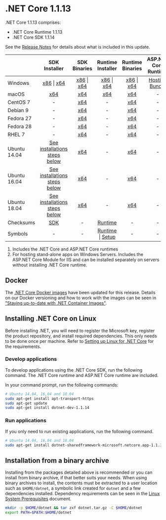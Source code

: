 # .NET Core 1.1.13

.NET Core 1.1.13 comprises:

* .NET Core Runtime 1.1.13
* .NET Core SDK 1.1.14

See the [Release Notes](1.1.13.md) for details about what is included in this update.

|           | SDK Installer                                   | SDK Binaries                            | Runtime Installer                                        | Runtime Binaries                                 | ASP.NET Core Runtime           |
| --------- | :------------------------------------------:     | :----------------------:                 | :---------------------------:                            | :-------------------------:                      | :-----------------:            |
| Windows   | [x86][dotnet-dev-win-x86.exe] \| [x64][dotnet-dev-win-x64.exe] | [x86][dotnet-dev-win-x86.zip] \| [x64][dotnet-dev-win-x64.zip] | [x86][dotnet-win-x86.exe] \| [x64][dotnet-win-x64.exe] | [x86][dotnet-win-x86.zip] \| [x64][dotnet-win-x64.zip] | [Hosting Bundle][DotNetCore-WindowsHosting.exe] |
| macOS     | [x64][dotnet-dev-osx-x64.pkg]  | [x64][dotnet-dev-osx-x64.tar.gz]     | [x64][dotnet-osx-x64.pkg] | [x64][dotnet-osx-x64.tar.gz] | - |
| CentOS 7  | - | [x64][dotnet-dev-centos-x64.tar.gz] | - | [x64][dotnet-centos-x64.tar.gz]  | - |
| Debian 9  | - | [x64][dotnet-dev-debian.9-x64.tar.gz] | - | [x64][dotnet-debian.9-x64.tar.gz]  | - |
| Fedora 27   | -                                                | [x64][dotnet-dev-fedora.27-x64.tar.gz] | -                                                        | [x64][dotnet-fedora.27-x64.tar.gz] | - |
| Fedora 28   | -                                                | [x64][dotnet-dev-fedora.28-x64.tar.gz] | -                                                        | [x64][dotnet-fedora.28-x64.tar.gz] | - |
| RHEL 7    | -                                                | [x64][dotnet-dev-rhel-x64.tar.gz]                    | -                                                        | [x64][dotnet-rhel-x64.tar.gz] | - |
| Ubuntu 14.04 | [See installations steps below](#installing-net-core-on-linux)   | [x64][dotnet-dev-ubuntu-x64.tar.gz]       | - | [x64][dotnet-ubuntu-x64.tar.gz] | - |
| Ubuntu 16.04 | [See installations steps below](#installing-net-core-on-linux)   | [x64][dotnet-dev-ubuntu.16.04-x64.tar.gz] | - | [x64][dotnet-ubuntu.16.04-x64.tar.gz] | - |
| Ubuntu 18.04 | [See installations steps below](#installing-net-core-on-linux)   | [x64][dotnet-dev-ubuntu.18.04-x64.tar.gz] | - | [x64][dotnet-ubuntu.18.04-x64.tar.gz] | - |
| Checksums | [SDK][checksums-sdk]                             | -                                        | [Runtime][checksums-runtime]                             | - | - |
| Symbols   | -                                                | -                                        | [Runtime][coreclr-symbols.zip] \| [Setup][core-setup-symbols.zip] | - | - |

1. Includes the .NET Core and ASP.NET Core runtimes
2. For hosting stand-alone apps on Windows Servers. Includes the ASP.NET Core Module for IIS and can be installed separately on servers without installing .NET Core runtime.

## Docker

The [.NET Core Docker images](https://hub.docker.com/r/microsoft/dotnet/) have been updated for this release. Details on our Docker versioning and how to work with the images can be seen in ["Staying up-to-date with .NET Container Images"](https://devblogs.microsoft.com/dotnet/staying-up-to-date-with-net-container-images/).

## Installing .NET Core on Linux

Before installing .NET, you will need to register the Microsoft key, register the product repository, and install required dependencies. This only needs to be done once per machine. Refer to [Setting up Linux for .NET Core][linux-setup] for the requirements.

### Develop applications

To develop applications using the .NET Core SDK, run the following command. The .NET Core runtime and ASP.NET Core runtime are included.

In your command prompt, run the following commands:

```bash
# Ubuntu 14.04, 16,04 and 18.04
sudo apt-get install apt-transport-https
sudo apt-get update
sudo apt-get install dotnet-dev-1.1.14
```

### Run applications

If you only need to run existing applications, run the following command.

```bash
# Ubuntu 14.04, 16,04 and 18.04
sudo apt-get install dotnet-sharedframework-microsoft.netcore.app-1.1.13
```

## Installation from a binary archive

Installing from the packages detailed above is recommended or you can install from binary archive, if that better suits your needs. When using binary archives to install, the contents must be extracted to a user location such as `$HOME/dotnet`, a symbolic link created for `dotnet` and a few dependencies installed.
Dependency requirements can be seen in the [Linux System Prerequisites](https://github.com/dotnet/core/blob/main/Documentation/linux.md) document.

```bash
mkdir -p $HOME/dotnet && tar zxf dotnet.tar.gz -C $HOME/dotnet
export PATH=$PATH:$HOME/dotnet
```

[dotnet-centos-x64.tar.gz]: https://download.visualstudio.microsoft.com/download/pr/19659750-f708-4f35-99e8-f37e83755f95/971d83ccd6f1bb96b7da341bb4e1e2e4/dotnet-centos-x64.1.1.13.tar.gz
[dotnet-debian.9-x64.tar.gz]: https://download.visualstudio.microsoft.com/download/pr/70099599-b7e6-425f-a00c-005590a3a880/2bf8884be051ec30b6225116887d3d8e/dotnet-debian.9-x64.1.1.13.tar.gz
[dotnet-fedora.27-x64.tar.gz]: https://download.visualstudio.microsoft.com/download/pr/c48c9f51-4b5a-4a4a-bddd-c7a2549d8e2b/da693d3e832c0ef57018f3410adabaf2/dotnet-fedora.27-x64.1.1.13.tar.gz
[dotnet-fedora.28-x64.tar.gz]: https://download.visualstudio.microsoft.com/download/pr/6345bc4b-d87a-4ffc-9749-1ef07808f76f/1fbdbd841d3a2d037a16a98a7c3351c1/dotnet-fedora.28-x64.1.1.13.tar.gz
[dotnet-osx-x64.pkg]: https://download.visualstudio.microsoft.com/download/pr/92a60e11-3b6d-4f9a-8376-7b6fab54a012/34ce04e256f2ae841ccd1f8b326b28bc/dotnet-osx-x64.1.1.13.pkg
[dotnet-osx-x64.tar.gz]: https://download.visualstudio.microsoft.com/download/pr/257e0bd3-1086-423e-a187-8f7af6c65c78/8671c374a6c15c3612000fd6f0e42d7d/dotnet-osx-x64.1.1.13.tar.gz
[dotnet-rhel-x64.tar.gz]: https://download.visualstudio.microsoft.com/download/pr/fc6ca7db-0ce1-4ce7-a1bf-66bf8a146b74/9db69bb5c92ded72ab2addac9c349aee/dotnet-rhel-x64.1.1.13.tar.gz
[dotnet-ubuntu-x64.tar.gz]: https://download.visualstudio.microsoft.com/download/pr/ffe26268-2873-4aef-abf7-839e7d2f91c3/4c912f5be5ca440f707c747eb09c5c22/dotnet-ubuntu-x64.1.1.13.tar.gz
[dotnet-ubuntu.16.04-x64.tar.gz]: https://download.visualstudio.microsoft.com/download/pr/14b65ed5-f508-49c4-b429-1b22085895cf/a6820dabd3a0303135fe11217405bfd1/dotnet-ubuntu.16.04-x64.1.1.13.tar.gz
[dotnet-ubuntu.18.04-x64.tar.gz]: https://download.visualstudio.microsoft.com/download/pr/d3bbce9c-a15e-4224-a271-064546459e53/694a1c880d7140c80215acb5dceab3db/dotnet-ubuntu.18.04-x64.1.1.13.tar.gz
[dotnet-win-x64.exe]: https://download.visualstudio.microsoft.com/download/pr/affdbed0-b12e-4a90-8f77-da5ffae1339d/41abcb0dd99d5ae1024da35025799ca2/dotnet-win-x64.1.1.13.exe
[dotnet-win-x64.zip]: https://download.visualstudio.microsoft.com/download/pr/1fc10265-86fb-467c-a46c-15ed3587271b/b68e14a46ae8d329ea703e1119af4926/dotnet-win-x64.1.1.13.zip
[dotnet-win-x86.exe]: https://download.visualstudio.microsoft.com/download/pr/7ac71f41-85ed-4fa7-8f19-bf9fa8b18a17/1608d6b4a416c262877da67426300d05/dotnet-win-x86.1.1.13.exe
[dotnet-win-x86.zip]: https://download.visualstudio.microsoft.com/download/pr/d7218148-04e6-4b75-92b1-5be0f1ed0e2f/39032c7ac1d45f7b531c83d491507bbf/dotnet-win-x86.1.1.13.zip
[DotNetCore-WindowsHosting.exe]: https://download.visualstudio.microsoft.com/download/pr/85188c51-c71f-442e-ae3a-f46449564959/690b9e12e7da159576f67afd986b873d/dotnetcore.1.0.16_1.1.13-windowshosting.exe
[dotnet-dev-centos-x64.tar.gz]: https://download.visualstudio.microsoft.com/download/pr/1c984eff-52f0-455d-9af5-43c920428dd8/adf34b44adb99a42adbff95220f7adee/dotnet-dev-centos-x64.1.1.14.tar.gz
[dotnet-dev-debian.9-x64.tar.gz]: https://download.visualstudio.microsoft.com/download/pr/6b5715fa-547a-419b-86bd-d41b834237bd/b80f01c6f7a777230a6f3d7fa5208210/dotnet-dev-debian.9-x64.1.1.14.tar.gz
[dotnet-dev-fedora.27-x64.tar.gz]: https://download.visualstudio.microsoft.com/download/pr/0d9c2c12-7a5b-45b8-8423-c2a185fb9a98/2c6b2bf2df974169e8ed2bf8ab854eef/dotnet-dev-fedora.27-x64.1.1.14.tar.gz
[dotnet-dev-fedora.28-x64.tar.gz]: https://download.visualstudio.microsoft.com/download/pr/c8639cf5-1431-4524-912d-9e8f5c3f5422/ebaccb07ada0f6f5c2db97b05760efe4/dotnet-dev-fedora.28-x64.1.1.14.tar.gz
[dotnet-dev-osx-x64.pkg]: https://download.visualstudio.microsoft.com/download/pr/1b45ebe7-5d64-4a65-9ba8-8485e41e8e24/bda91af921a3bed26dfae873b0ad942b/dotnet-dev-osx-x64.1.1.14.pkg
[dotnet-dev-osx-x64.tar.gz]: https://download.visualstudio.microsoft.com/download/pr/44a0d965-5635-41a6-9125-9fdd43892581/9d526c91b9e6f413157d1b21aef9396d/dotnet-dev-osx-x64.1.1.14.tar.gz
[dotnet-dev-rhel-x64.tar.gz]: https://download.visualstudio.microsoft.com/download/pr/567838b3-55eb-4e76-8df7-81ebeb76d47a/e7e1869fc2431516f1f03fae1e546807/dotnet-dev-rhel-x64.1.1.14.tar.gz
[dotnet-dev-ubuntu-x64.tar.gz]: https://download.visualstudio.microsoft.com/download/pr/75a5d1ff-c9ba-425d-9b94-6f3e7c4da968/39903076672cf8dc7a4da715450b274e/dotnet-dev-ubuntu-x64.1.1.14.tar.gz
[dotnet-dev-ubuntu.16.04-x64.tar.gz]: https://download.visualstudio.microsoft.com/download/pr/3aaaa9ad-577b-4127-bee8-3a25d447ac17/9259d8dbfef4dc85d65d0d08261ffacd/dotnet-dev-ubuntu.16.04-x64.1.1.14.tar.gz
[dotnet-dev-ubuntu.18.04-x64.tar.gz]: https://download.visualstudio.microsoft.com/download/pr/2a2d1b85-9c49-4229-b47e-54dd58f9b3c2/c215ffdb98373689e4ae9655146ae85e/dotnet-dev-ubuntu.18.04-x64.1.1.14.tar.gz
[dotnet-dev-win-x64.exe]: https://download.visualstudio.microsoft.com/download/pr/c6b9a396-5e7a-4b91-86f6-f9e8df3bf1dd/6d61addfd6069e404981bede03f8f4f9/dotnet-dev-win-x64.1.1.14.exe
[dotnet-dev-win-x64.zip]: https://download.visualstudio.microsoft.com/download/pr/c9419fcf-5756-454d-9a45-8b02c4afa2b3/b0f0621717365e7ecc68de9c51f6e69c/dotnet-dev-win-x64.1.1.14.zip
[dotnet-dev-win-x86.exe]: https://download.visualstudio.microsoft.com/download/pr/df239bf3-1069-47d1-af43-5c25e6d40ffc/72a4f265fc89cd471a65777b9df12f57/dotnet-dev-win-x86.1.1.14.exe
[dotnet-dev-win-x86.zip]: https://download.visualstudio.microsoft.com/download/pr/c5963b69-fd61-4bd0-b50a-2a1d618d1026/3133130512fe281d04023189ed7da2c9/dotnet-dev-win-x86.1.1.14.zip
[core-setup-symbols.zip]: https://download.visualstudio.microsoft.com/download/pr/2ac118c3-8888-49c4-bba3-e3da160fd5f3/d4c01ebc88ce57151f06ac67d0039d5c/core-setup-1.1.13-symbols.zip
[coreclr-symbols.zip]: https://download.visualstudio.microsoft.com/download/pr/2dcbc7c0-4539-492e-b2eb-536dae166004/f7be22b57599e0a4b6a90bd5acd83e4a/coreclr-1.1.13-symbols.zip

[checksums-runtime]: https://builds.dotnet.microsoft.com/dotnet/checksums/1.1.13-runtime-sha.txt
[checksums-sdk]: https://builds.dotnet.microsoft.com/dotnet/checksums/1.1.14-sdk-sha.txt

[linux-setup]: https://github.com/dotnet/core/blob/main/Documentation/linux.md
